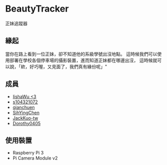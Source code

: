# BeautyTracker
正妹追蹤器

## 緣起
當你在路上看到一位正妹，卻不知道他的系級學號出沒地點。
這時候我們可以使用部署在學校各個停車場的攝影裝置，進而知道正妹都在哪邊出沒，
這時候就可以說，「欸，好巧喔，又見面了，我們真有緣份呢」"

## 成員
- [IishaWu <3](https://github.com/IishaWu)
- [s104321072](https://github.com/s104321072)
- [qianchuen](https://github.com/qianchuen)
- [SihYingChen](https://github.com/SihYingChen)
- [JackKuo-tw](https://github.com/JackKuo-tw)
- [Dorothy0405](https://github.com/Dorothy0405)

## 使用裝置
- Raspberry Pi 3
- Pi Camera Module v2
